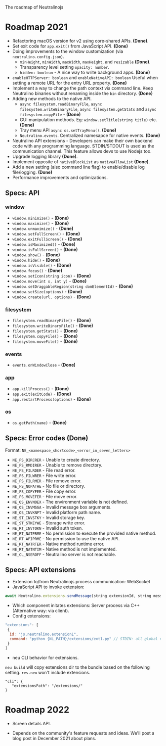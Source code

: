 The roadmap of Neutralinojs

# Roadmap 2021

- Refactoring macOS version for v2 using core-shared APIs.  **(Done)**.
- Set exit code for `app.exit()` from JavaScript API. **(Done)**
- Doing improvements to the window customization (via `neutralino.config.json`).
  * `minHeight`, `minWidth`, `maxWidth`, `maxHeight`, and `resizable` **(Done)**.
  * Transparency level setting `opacity: number`.
  * `hidden: boolean` - A nice way to write background apps. **(Done)**
- `enableHTTPServer: boolean` and `enableNativeAPI: boolean` Useful when setting a remote URL for the entry URL property. **(Done)**
- Implement a way to change the path context via command line. Keep Neutralino binaries without renaming inside the `bin` directory.  **(Done)**
- Adding new methods to the native API.
  * `async filesystem.readBinaryFile`, `async filesystem.writeBinaryFile`, `async filesystem.getStats` and `async filesystem.copyFile` - **(Done)**
  * GUI manipulation methods. Eg: `window.setTitle(string title)` etc. **(Done)**
  * Tray menu API `async os.setTrayMenu()`. **(Done)**
  * `Neutralino.events`. Centralized namesapce for native events. **(Done)**
- Neutralino API extensions - Developers can make their own backend code with any programming language. STDIN/STDOUT is used as the communication channel. This feature allows devs to use Nodejs too.
- Upgrade logging library **(Done)**.
- Implement opposite of `nativeBlockList` as `nativeAllowList` **(Done)**.
- Add a new setting (also command line flag) to enable/disable log file/logging. **(Done)**
- Performance improvements and optimizations.


## Specs: API

### window

- `window.minimize()` - **(Done)**
- `window.maximize()` - **(Done)**
- `window.unmaximize()` - **(Done)**
- `window.setFullScreen()` - **(Done)**
- `window.exitFullScreen()` - **(Done)**
- `window.isMaximized()` - **(Done)**
- `window.isFullScreen()` - **(Done)**
- `window.show()` - **(Done)**
- `window.hide()` - **(Done)**
- `window.isVisible()` - **(Done)**
- `window.focus()` - **(Done)**
- `window.setIcon(string icon)` - **(Done)**
- `window.move(int x, int y)` - **(Done)**
- `window.setDraggableRegion(string domElementId)` -  **(Done)**
- `window.setSize(options)` - **(Done)**
- `window.create(url, options)` - **(Done)**

### filesystem

- `filesystem.readBinaryFile()` -  **(Done)**
- `filesystem.writeBinaryFile()` -  **(Done)**
- `filesystem.getStats()` - **(Done)**
- `filesystem.copyFile()` - **(Done)**
- `filesystem.moveFile()` - **(Done)**

### events

- `events.onWindowClose` - **(Done)**

### app

- `app.killProcess()` - **(Done)**
- `app.exit(exitCode)` - **(Done)**
- `app.restartProcess(options)` - **(Done)**

### os

- `os.getPath(name)` - **(Done)**

## Specs: Error codes (Done)

Format: `NE_<namespace_shortcode>_<error_in_seven_letters>`

- `NE_FS_DIRCRER` - Unable to create directory.
- `NE_FS_RMDIRER` - Unable to remove directory.
- `NE_FS_FILRDER` - File read error.
- `NE_FS_FILWRER` - File write error.
- `NE_FS_FILRMER` - File remove error.
- `NE_FS_NOPATHE` - No file or directory.
- `NE_FS_COPYFER` - File copy error.
- `NE_FS_MOVEFER` - File move error.
- `NE_OS_ENVNOEX` - The environment variable is not defined.
- `NE_OS_INVMSGA` - Invalid message box arguments.
- `NE_OS_INVKNPT` - Invalid platform path name.
- `NE_ST_INVSTKY` - Invalid storage key.
- `NE_ST_STKEYWE` - Storage write error.
- `NE_RT_INVTOKN` - Invalid auth token.
- `NE_RT_NATPRME` - No permission to execute the provided native method.
- `NE_RT_APIPRME` - No permission to use the native API.
- `NE_RT_NATRTER` - Native method runtime error.
- `NE_RT_NATNTIM` - Native method is not implemented.
- `NE_CL_NSEROFF` - Neutralino server is not reachable.

## Specs: API extensions

- Extension to/from Neutralinojs process communication: WebSocket
- JavaScript API to invoke extension:

```js
await Neutralino.extensions.sendMessage(string extensionId, string message);
```
- Which component initates extensions: Server process via C++ (Alternative way: via client).
- Config extensions:

```js
"extensions": [
 {
  id: "js.neutralino.extension1",
  command: "python {NL_PATH}/extensions/ext1.py" // STDIN: all global variables
 }
]
```

- neu CLI behavior for extensions.

`neu build` will copy extensions dir to the bundle based on the following setting. `res.neu` won't include extensions.
```
"cli": {
   "extensionsPath": "/extensions/"
}
```

# Roadmap 2022

- Screen details API.

- Depends on the community's feature requests and ideas. We'll post a blog post in December 2021 about plans.


